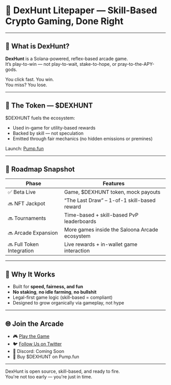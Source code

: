 # 🧠 DexHunt Litepaper — Skill-Based Crypto Gaming, Done Right

---

## 🎯 What is DexHunt?

**DexHunt** is a Solana-powered, reflex-based arcade game.  
It’s play-to-win — not play-to-wait, stake-to-hope, or pray-to-the-APY-gods.

You click fast. You win.  
You miss? You lose.

---

## 💸 The Token — $DEXHUNT

$DEXHUNT fuels the ecosystem:

- Used in-game for utility-based rewards
- Backed by skill — not speculation
- Emitted through fair mechanics (no hidden emissions or premines)

Launch: [Pump.fun](https://pump.fun/YOUR_TOKEN_LINK)

---

## 📜 Roadmap Snapshot

| Phase | Features |
|-------|----------|
| ✅ Beta Live | Game, $DEXHUNT token, mock payouts |
| 🔜 NFT Jackpot | “The Last Draw” – 1-of-1 skill-based reward |
| 🔜 Tournaments | Time-based + skill-based PvP leaderboards |
| 🔜 Arcade Expansion | More games inside the Saloona Arcade ecosystem |
| 🔜 Full Token Integration | Live rewards + in-wallet game interaction |

---

## 🧠 Why It Works

- Built for **speed, fairness, and fun**
- **No staking**, **no idle farming**, **no bullshit**
- Legal-first game logic (skill-based = compliant)
- Designed to grow organically via gameplay, not hype

---

## 🌐 Join the Arcade

- 🎮 [Play the Game](https://fifthgenhub.github.io/DexHunt.github.io/)
- 🐦 [Follow Us on Twitter](https://twitter.com/DexHuntGame)
- 💬 Discord: Coming Soon
- 🔫 Buy $DEXHUNT on Pump.fun

---

DexHunt is open source, skill-based, and ready to fire.  
You're not too early — you're just in time.

